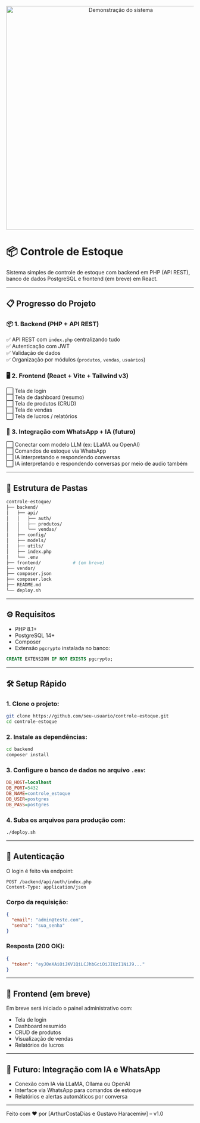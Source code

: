<p align="center">
  <img src="frontend/public/gobetti-markdown.gif" alt="Demonstração do sistema" width="600"/>
</p>

# 📦 Controle de Estoque

Sistema simples de controle de estoque com backend em PHP (API REST), banco de dados PostgreSQL e frontend (em breve) em React.

---

## 📋 Progresso do Projeto

### 📦 1. Backend (PHP + API REST)

✅ API REST com `index.php` centralizando tudo  
✅ Autenticação com JWT  
✅ Validação de dados  
✅ Organização por módulos (`produtos`, `vendas`, `usuários`)

### 🖥️ 2. Frontend (React + Vite + Tailwind v3)

⬜ Tela de login  
⬜ Tela de dashboard (resumo)  
⬜ Tela de produtos (CRUD)  
⬜ Tela de vendas  
⬜ Tela de lucros / relatórios

### 📲 3. Integração com WhatsApp + IA (futuro)

⬜ Conectar com modelo LLM (ex: LLaMA ou OpenAI)  
⬜ Comandos de estoque via WhatsApp  
⬜ IA interpretando e respondendo conversas  
⬜ IA interpretando e respondendo conversas por meio de audio também

---

## 📁 Estrutura de Pastas

```bash
controle-estoque/
├── backend/
│   ├── api/
│   │   ├── auth/
│   │   ├── produtos/
│   │   └── vendas/
│   ├── config/
│   ├── models/
│   ├── utils/
│   ├── index.php
│   └── .env
├── frontend/            # (em breve)
├── vendor/
├── composer.json
├── composer.lock
├── README.md
└── deploy.sh
```

---

## ⚙️ Requisitos

- PHP 8.1+
- PostgreSQL 14+
- Composer
- Extensão `pgcrypto` instalada no banco:

```sql
CREATE EXTENSION IF NOT EXISTS pgcrypto;
```

---

## 🛠️ Setup Rápido

### 1. Clone o projeto:

```bash
git clone https://github.com/seu-usuario/controle-estoque.git
cd controle-estoque
```

### 2. Instale as dependências:

```bash
cd backend
composer install
```

### 3. Configure o banco de dados no arquivo `.env`:

```ini
DB_HOST=localhost
DB_PORT=5432
DB_NAME=controle_estoque
DB_USER=postgres
DB_PASS=postgres
```

### 4. Suba os arquivos para produção com:

```bash
./deploy.sh
```

---

## 🔐 Autenticação

O login é feito via endpoint:

```http
POST /backend/api/auth/index.php
Content-Type: application/json
```

### Corpo da requisição:

```json
{
  "email": "admin@teste.com",
  "senha": "sua_senha"
}
```

### Resposta (200 OK):

```json
{
  "token": "eyJ0eXAiOiJKV1QiLCJhbGciOiJIUzI1NiJ9..."
}
```

---

## 🚀 Frontend (em breve)

Em breve será iniciado o painel administrativo com:

- Tela de login  
- Dashboard resumido  
- CRUD de produtos  
- Visualização de vendas  
- Relatórios de lucros

---

## 🤖 Futuro: Integração com IA e WhatsApp

- Conexão com IA via LLaMA, Ollama ou OpenAI  
- Interface via WhatsApp para comandos de estoque  
- Relatórios e alertas automáticos por conversa

---

Feito com ❤️ por [ArthurCostaDias e Gustavo Haracemiw] – v1.0